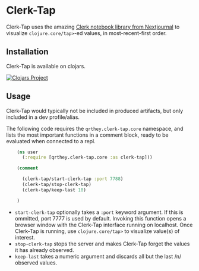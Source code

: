 # Clerk-Tap

Clerk-Tap uses the amazing [Clerk notebook library from
Nextjournal](https://github.com/nextjournal/clerk) to visualize
`clojure.core/tap>`-ed values, in most-recent-first order.

## Installation

Clerk-Tap is available on clojars.

[![Clojars Project](https://img.shields.io/clojars/v/org.clojars.qrthey/clerk-tap.svg)](https://clojars.org/org.clojars.qrthey/clerk-tap)

## Usage

Clerk-Tap would typically not be included in produced artifacts, but
only included in a dev profile/alias.

The following code requires the `qrthey.clerk-tap.core` namespace, and
lists the most important functions in a comment block, ready to be
evaluated when connected to a repl.

``` clojure
    (ns user
      (:require [qrthey.clerk-tap.core :as clerk-tap]))

    (comment

      (clerk-tap/start-clerk-tap :port 7788)
      (clerk-tap/stop-clerk-tap)
      (clerk-tap/keep-last 10)

    )
```

- `start-clerk-tap` optionally takes a `:port` keyword argument. If
  this is ommitted, port 7777 is used by default. Invoking this
  function opens a browser window with the Clerk-Tap interface running
  on localhost. Once Clerk-Tap is running, use `clojure.core/tap>` to
  visualize value(s) of interest.
- `stop-clerk-tap` stops the server and makes Clerk-Tap forget the
  values it has already observed.
- `keep-last` takes a numeric argument and discards all but the last
  /n/ observed values.
